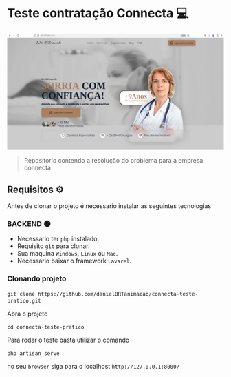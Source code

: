 # Teste contratação Connecta 💻

![imagem-do-projeto](./img-project/img-project.png)

> Repositorio contendo a resolução do problema para a empresa connecta

## Requisitos ⚙️

Antes de clonar o projeto é necessario instalar as seguintes tecnologias

### BACKEND 🌑

-   Necessario ter `php` instalado.
-   Requisito `git` para clonar.
-   Sua maquina `Windows`, `Linux` ou `Mac`.
-   Necessario baixar o framework `Lavarel`.

### Clonando projeto

```
git clone https://github.com/danielBRTanimacao/connecta-teste-pratico.git
```

Abra o projeto

```
cd connecta-teste-pratico
```

Para rodar o teste basta utilizar o comando

```
php artisan serve
```

no seu `browser` siga para o localhost `http://127.0.0.1:8000/`
